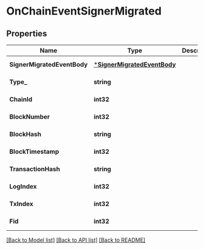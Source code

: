 # OnChainEventSignerMigrated

## Properties
Name | Type | Description | Notes
------------ | ------------- | ------------- | -------------
**SignerMigratedEventBody** | [***SignerMigratedEventBody**](SignerMigratedEventBody.md) |  | [default to null]
**Type_** | **string** |  | [default to null]
**ChainId** | **int32** |  | [default to null]
**BlockNumber** | **int32** |  | [default to null]
**BlockHash** | **string** |  | [default to null]
**BlockTimestamp** | **int32** |  | [default to null]
**TransactionHash** | **string** |  | [default to null]
**LogIndex** | **int32** |  | [default to null]
**TxIndex** | **int32** |  | [default to null]
**Fid** | **int32** |  | [default to null]

[[Back to Model list]](../README.md#documentation-for-models) [[Back to API list]](../README.md#documentation-for-api-endpoints) [[Back to README]](../README.md)

